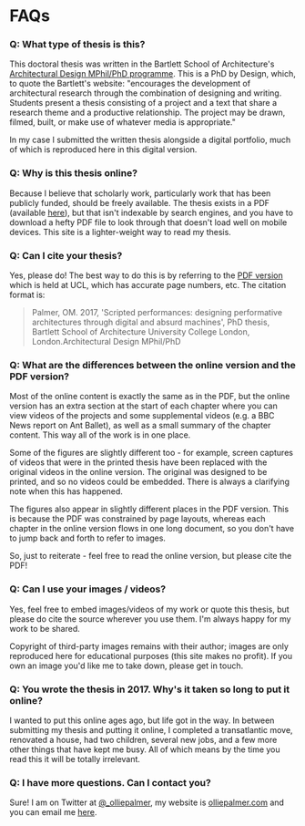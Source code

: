 # FAQs

### Q: What type of thesis is this?

This doctoral thesis was written in the Bartlett School of Architecture's [Architectural Design MPhil/PhD programme](https://www.ucl.ac.uk/bartlett/architecture/programmes/mphilphd/mphil-phd-architectural-design-history-theory). This is a PhD by Design, which, to quote the Bartlett's website: "encourages the development of architectural research through the combination of designing and writing. Students present a thesis consisting of a project and a text that share a research theme and a productive relationship. The project may be drawn, filmed, built, or make use of whatever media is appropriate."

In my case I submitted the written thesis alongside a digital portfolio, much of which is reproduced here in this digital version.

### Q: Why is this thesis online?

Because I believe that scholarly work, particularly work that has been publicly funded, should be freely available. The thesis exists in a PDF (available [here](https://discovery.ucl.ac.uk/id/eprint/10038254/)), but that isn't indexable by search engines, and you have to download a hefty PDF file to look through that doesn't load well on mobile devices. This site is a lighter-weight way to read my thesis.

### Q: Can I cite your thesis?

Yes, please do! The best way to do this is by referring to the [PDF version](https://discovery.ucl.ac.uk/id/eprint/10038254/) which is held at UCL, which has accurate page numbers, etc. The citation format is:

> Palmer, OM. 2017, 'Scripted performances: designing performative architectures through digital and absurd machines', PhD thesis, Bartlett School of Architecture University College London, London.Architectural Design MPhil/PhD

### Q: What are the differences between the online version and the PDF version?

Most of the online content is exactly the same as in the PDF, but the online version has an extra section at the start of each chapter where you can view videos of the projects and some supplemental videos (e.g. a BBC News report on Ant Ballet), as well as a small summary of the chapter content. This way all of the work is in one place.

Some of the figures are slightly different too - for example, screen captures of videos that were in the printed thesis have been replaced with the original videos in the online version. The original was designed to be printed, and so no videos could be embedded. There is always a clarifying note when this has happened.

The figures also appear in slightly different places in the PDF version. This is because the PDF was constrained by page layouts, whereas each chapter in the online version flows in one long document, so you don't have to jump back and forth to refer to images.

So, just to reiterate - feel free to read the online version, but please cite the PDF!

### Q: Can I use your images / videos?

Yes, feel free to embed images/videos of my work or quote this thesis, but please do cite the source wherever you use them. I'm always happy for my work to be shared.

Copyright of third-party images remains with their author; images are only reproduced here for educational purposes (this site makes no profit). If you own an image you'd like me to take down, please get in touch.

### Q: You wrote the thesis in 2017. Why's it taken so long to put it online?

I wanted to put this online ages ago, but life got in the way. In between submitting my thesis and putting it online, I completed a transatlantic move, renovated a house, had two children, several new jobs, and a few more other things that have kept me busy. All of which means by the time you read this it will be totally irrelevant.

### Q: I have more questions. Can I contact you?

Sure! I am on Twitter at [@_olliepalmer](https://twitter.com/_olliepalmer), my website is [olliepalmer.com](https://olliepalmer.com) and you can email me [here](mailto:thesisquestion@olliepalmer.com). 
